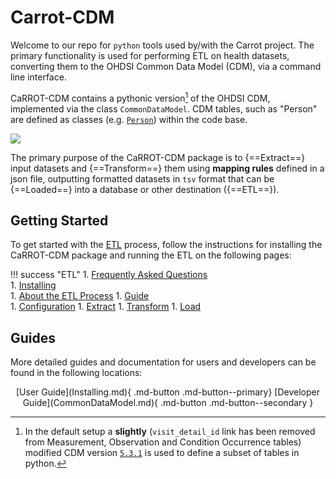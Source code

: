 # Carrot-CDM

Welcome to our repo for `python` tools used by/with the Carrot project. The primary functionality is used for performing ETL on health datasets, converting them to the OHDSI Common Data Model (CDM), via a command line interface.

CaRROT-CDM contains a pythonic version[^1] of the OHDSI CDM, implemented via the class `CommonDataModel`. CDM tables, such as "Person" are defined as classes (e.g. [`Person`](Person.md)) within the code base. 

[^1]: In the default setup a __slightly__ (`visit_detail_id` link has been removed from Measurement, Observation and Condition Occurrence tables) modified CDM version [`5.3.1`](https://github.com/OHDSI/CommonDataModel/releases/tag/v5.3.1) is used to define a subset of tables in python.

![](../images/data-mapping.png)


The primary purpose of the CaRROT-CDM package is to {==Extract==} input datasets and {==Transform==} them using __mapping rules__ defined in a json file, outputting formatted datasets in `tsv` format that can be {==Loaded==} into a database or other destination ({==ETL==}).


## Getting Started

To get started with the [ETL](ETL/index.md) process, follow the instructions for installing the CaRROT-CDM package and running the ETL on the following pages:

!!! success "ETL"
    1. [Frequently Asked Questions](FAQ.md)  
    1. [Installing](Installing.md)  
    1. [About the ETL Process](ETL/index.md)
    1. [Guide](ETL/ETL-Guide.md)  
	    1. [Configuration](ETL/Yaml.md)
        1. [Extract](ETL/Extract.md)
        1. [Transform](ETL/Transform.md)
        1. [Load](ETL/Load.md)
    
    
## Guides

More detailed guides and documentation for users and developers can be found in the following locations:

<center>
[User Guide](Installing.md){ .md-button .md-button--primary}
[Developer Guide](CommonDataModel.md){ .md-button .md-button--secondary }
</center>

